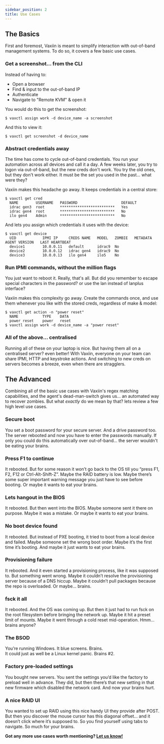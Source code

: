 ```yaml
---
sidebar_position: 2
title: Use Cases
---
```


## The Basics

First and foremost, Vaxiin is meant to simplify interaction with out-of-band management systems. To do so, it covers a few basic use cases.

### Get a screenshot... from the CLI

Instead of having to:
- Open a browser
- Find & input to the out-of-band IP
- Authenticate
- Navigate to "Remote KVM" & open it

You would do this to get the screenshot:
```
$ vaxctl assign work -d device_name -a screenshot
```
And this to view it:
```
$ vaxctl get screenshot -d device_name
```

### Abstract credentials away

The time has come to cycle out-of-band credentials. You run your automation across all devices and call it a day.
A few weeks later, you try to logon via out-of-band, but the new creds don't work. You try the old ones, but they don't work either.
It must be the set you used in the past... what were they?

Vaxiin makes this headache go away. It keeps credentials in a central store:
```
$ vaxctl get cred
  NAME        USERNAME   PASSWORD                    DEFAULT
  idrac gen3  root       *************************   Yes
  idrac gen4  root       *************************   No
  ilo gen4    Admin      *************************   No
```
And lets you assign which credentials it uses with the device:
```
$ vaxctl get device
  UID            IPMI IP     CREDS NAME   MODEL   ZOMBIE   METADATA   AGENT VERSION   LAST HEARTBEAT
  device1        10.0.0.11   default      idrac9  No
  device2        10.0.0.12   idrac gen4   idrac9  No
  device3        10.0.0.13   ilo gen4     ilo5    No
```

### Run IPMI commands, without the million flags

You just want to reboot it. Really, that's all. But did you remember to escape special characters in the password? or use the lan instead of lanplus interface?

Vaxiin makes this complexity go away. Create the commands once, and use them whenever you like with the stored creds, regardless of make & model:
```
$ vaxctl get action -n "power reset"
  NAME           TYPE    DATA
  power reset    power   reset
$ vaxctl assign work -d device_name -a "power reset"
```

### All of the above... centralised

Running all of these on your laptop is nice. But having them all on a centralised server? even better!
With Vaxiin, everyone on your team can share IPMI, HTTP and keystroke actions. And switching to new creds on servers becomes a breeze, even when there are stragglers.

## The Advanced

Combining all of the basic use cases with Vaxiin's regex matching capabilities, and the agent's dead-man-switch gives us... an automated way to recover zombies. But what *exactly* do we mean by that? lets review a few high level use cases.

### Secure boot

You set a boot password for your secure server. And a drive password too. The server rebooted and now you have to enter the passwords manually. If only you could do this automatically over out-of-band... the server wouldn't be eating your brains.

### Press F1 to continue

It rebooted. But for some reason it won’t go back to the OS till you “press F1, F2, F12 or Ctrl-Alt-Shift-Z”. Maybe the RAID battery is low. Maybe there’s some super important warning message you just have to see before booting. Or maybe it wants to eat your brains.

### Lets hangout in the BIOS

It rebooted. But then went into the BIOS. Maybe someone sent it there on purpose. Maybe it was a mistake. Or maybe it wants to eat your brains.

### No boot device found

It rebooted. But instead of PXE booting, it tried to boot from a local device and failed. Maybe someone set the wrong boot order. Maybe it’s the first time it’s booting. And maybe it just wants to eat your brains.

### Provisioning failure

It rebooted. And it even started a provisioning process, like it was supposed to. But something went wrong. Maybe it couldn’t resolve the provisioning server because of a DNS hiccup. Maybe it couldn’t pull packages because the repo is overloaded. Or maybe… brains.

### fsck it all

It rebooted. And the OS was coming up. But then it just had to run fsck on the root filesystem before bringing the network up. Maybe it hit a preset limit of mounts. Maybe it went through a cold reset mid-operation. Hmm… brains anyone?

### The BSOD

You’re running Windows. It blue screens. Brains.  
It could just as well be a Linux kernel panic. Brains #2.

### Factory pre-loaded settings

You bought new servers. You sent the settings you’d like the factory to preload well in advance. They did, but then there’s that new setting in that new firmware which disabled the network card. And now your brains hurt.

### A nice RAID UI

You wanted to set up RAID using this nice handy UI they provide after POST. But then you discover the mouse cursor has this diagonal offset… and it doesn’t click where it’s supposed to. So you find yourself using tabs to navigate. So much for your brains.

**Got any more use cases worth mentioning? [Let us know!](https://discord.gg/aEJ6qwcCGs)**
